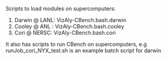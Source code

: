Scripts to load modules on supercomputers:
1. Darwin @ LANL: VizAly-CBench.bash.darwin 
2. Cooley @ ANL : VizAly-CBench.bash.cooley
3. Cori @ NERSC: VizAly-CBench.bash.cori

It also has scripts to run CBench on supercomputers, e.g  runJob_cori_NYX_test.sh is an example batch script for darwin
